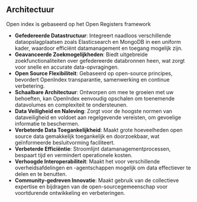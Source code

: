 ## Architectuur

Open index is gebaseerd op het Open Registers framework

- **Gefedereerde Datastructuur**: Integreert naadloos verschillende dataopslagplaatsen zoals Elasticsearch en MongoDB in een uniform kader, waardoor efficiënt datamanagement en toegang mogelijk zijn.
- **Geavanceerde Zoekmogelijkheden**: Biedt uitgebreide zoekfunctionaliteiten over gefedereerde databronnen heen, wat zorgt voor snelle en accurate data-opvragingen.
- **Open Source Flexibiliteit**: Gebaseerd op open-source principes, bevordert OpenIndex transparantie, samenwerking en continue verbetering.
- **Schaalbare Architectuur**: Ontworpen om mee te groeien met uw behoeften, kan OpenIndex eenvoudig opschalen om toenemende datavolumes en complexiteit te ondersteunen.
- **Data Veiligheid en Naleving**: Zorgt voor de hoogste normen van dataveiligheid en voldoet aan regelgevende vereisten, om gevoelige informatie te beschermen.
- **Verbeterde Data Toegankelijkheid**: Maakt grote hoeveelheden open source data gemakkelijk toegankelijk en doorzoekbaar, wat geïnformeerde besluitvorming faciliteert.
- **Verbeterde Efficiëntie**: Stroomlijnt datamanagementprocessen, bespaart tijd en vermindert operationele kosten.
- **Verhoogde Interoperabiliteit**: Maakt het voor verschillende overheidsafdelingen en -agentschappen mogelijk om data effectiever te delen en te benutten.
- **Community-gedreven Innovatie**: Maakt gebruik van de collectieve expertise en bijdragen van de open-sourcegemeenschap voor voortdurende ontwikkeling en verbeteringen.
